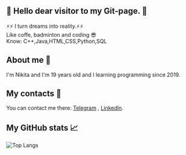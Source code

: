 ## 👋 Hello dear visitor to my Git-page. 👋 <br>
⚡⚡ I turn dreams into reality.⚡⚡
<br>
Like coffe, badminton and coding 😎
<br>
Know: C++,Java,HTML,CSS,Python,SQL
## About me 🤔 <br>
I'm Nikita and I'm 19 years old and I learning programming since 2019.

## My contacts :speech_balloon: <br>
You can contact me there: <a href ="https://t.me/reaL_IdpNik"> Telegram</a> , <a href ="http://www.linkedin.com/in/nikita-plokhotnyuk-2a53b6209"> LinkedIn</a>.

## My GitHub stats :chart_with_upwards_trend:

![Top Langs](https://github-readme-stats.vercel.app/api/top-langs/?username=stranik28&layout=compact&theme=radical)
<!---
- 👋 Hi, I’m @stranik28
- 👀 I’m interested in ...
- 🌱 I’m currently learning ...
- 💞️ I’m looking to collaborate on ...
- 📫 How to reach me ...

stranik28/stranik28 is a ✨ special ✨ repository because its `README.md` (this file) appears on your GitHub profile.
You can click the Preview link to take a look at your changes.
--->
